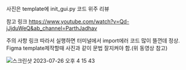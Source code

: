 ﻿사진은 template에 init_gui.py 코드 위주 리뷰

참고 링크 https://www.youtube.com/watch?v=Qd-jJjduWeQ&ab_channel=ParthJadhav

주의 사항
링크 따라서 실행하면 터미널에서 import에러 코드 많이 뜰껀데 정상.  
Figma template제작할때 사진과 같이 문법 잘지켜야 함.(위 동영상 참고)  

![스크린샷 2023-07-26 오후 4 15 43](https://github.com/Logy-CTO/Logy_dev_test/assets/74459097/a51a7c42-cdf9-4729-af17-8e79b18f9999)


